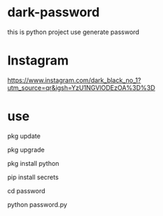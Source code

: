 # dark-password
this is python project use generate password 
# Instagram
https://www.instagram.com/dark_black_no_1?utm_source=qr&igsh=YzU1NGVlODEzOA%3D%3D
# use

pkg update

pkg upgrade

pkg install python

pip install secrets

cd password 

python password.py
